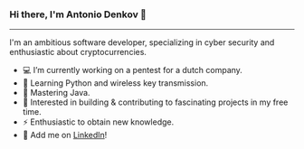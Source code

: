 ### Hi there, I'm Antonio Denkov 👋
<hr style="height:1px;border:none;color:#333;background-color:#333;" />
I'm an ambitious software developer, specializing in cyber security and enthusiastic about cryptocurrencies.
<ul>
 <li>💻 I’m currently working on a pentest for a dutch company.</li>
 <li>🔭 Learning Python and wireless key transmission.</li>
 <li>🔑 Mastering Java.</li>
 <li>👯 Interested in building & contributing to fascinating projects in my free time.</li> 
 <li>⚡ Enthusiastic to obtain new knowledge.</li>
 <li>📰 Add me on <a href="https://www.linkedin.com/in/adenkov/">LinkedIn</a>!</li>
</ul>
